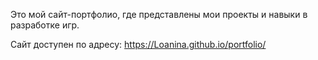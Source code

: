 Это мой сайт-портфолио, где представлены мои проекты и навыки в разработке игр.

Сайт доступен по адресу:
https://Loanina.github.io/portfolio/
